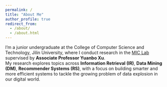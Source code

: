 ```yaml
---
permalink: /
title: "About Me"
author_profile: true
redirect_from: 
  - /about/
  - /about.html
---
```

I’m a junior undergraduate at the College of Computer Science and Technology, Jilin University, where I conduct research in the [MIC Lab](https://micxyb.github.io/) supervised by **Associate Professor Yuanbo Xu**.  
My research explores topics across **Information Retrieval (IR)**, **Data Mining (DM)**, **Recommender Systems (RS)**, with a focus on building smarter and more efficient systems to tackle the growing problem of data explosion in our digital world.

<!-- # News
[10/15/2025] One of my papers on **negative sampling strategies** has advanced to the decision phase of AAAI. Wish me luck! Full paper will be released in publication page after final decision. -->
